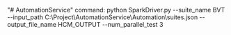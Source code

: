 "# AutomationService" 
command:
python SparkDriver.py --suite_name BVT --input_path C:\Project\AutomationService\Automation\suites.json --output_file_name HCM_OUTPUT --num_parallel_test 3